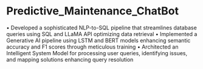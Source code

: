 # Predictive_Maintenance_ChatBot
• Developed a sophisticated NLP-to-SQL pipeline that streamlines database queries using SQL and LLaMA API optimizing data retrieval 
• Implemented a Generative AI pipeline using LSTM and BERT models enhancing semantic accuracy and F1 scores through meticulous training 
• Architected an Intelligent System Model for processing user queries, identifying issues, and mapping solutions enhancing query resolution
